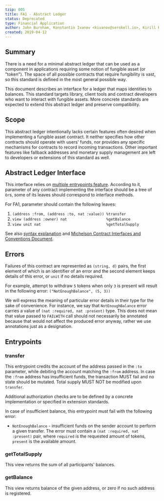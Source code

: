 ```yaml
---
tzip: 005
title: FA1 - Abstract Ledger
status: Deprecated
type: Financial Application
author: John Burnham, Konstantin Ivanov <kivanov@serokell.io>, Kirill Kuvshinov (@kkirka)
created: 2019-04-12
---
```


## Summary

There is a need for a minimal abstract ledger that can be used as a component in
applications requiring some notion of fungible asset (or "token"). The space of
all possible contracts that require fungibility is vast, so this standard is
defined in the most general possible way.

This document describes an interface for a ledger that maps identities to
balances. This standard targets library, client tools and contract developers
who want to interact with fungible assets. More concrete standards are expected
to extend this abstract ledger and preserve compatibility.

## Scope

This abstract ledger intentionally lacks certain features often desired when
implementing a fungible asset contract. It neither specifies how other contracts
should operate with users' funds, nor provides any specific mechanisms for
contracts to record incoming transactions. Other important features like
fallback addresses and monetary supply management are left to developers or
extensions of this standard as well.

## Abstract Ledger Interface

This interface relies on [multiple entrypoints feature](https://gitlab.com/nomadic-labs/tezos/merge_requests/59). According to it, parameter of any contract implementing the interface should be a tree of `Or`s, some of its leaves should correspond to interface methods.

For FA1, parameter should contain the following leaves:

1. `(address :from, (address :to, nat :value)) %transfer`
3. `view (address :owner) nat                  %getBalance`
2. `view unit nat                              %getTotalSupply`

See also [syntax explanation](/proposals/tzip-4/tzip-4.md#pairs-and-ors-syntax-sugar) and [Michelson Contract Interfaces and Conventions Document](/proposals/tzip-4/tzip-4.md#view-entrypoints).

## Errors

Failures of this contract are represented as `(string, d)` pairs, the first
element of which is an identifier of an error and the second element keeps
details of this error, or `unit` if no details required.

For example, attempt to withdraw `5` tokens when only `3` is present will result
in the following error: `("NotEnoughBalance", (5, 3))`

We will express the meaning of particular error details in their type for the
sake of convenience. For instance, we say that `NotEnoughBalance` error carries
a value of `(nat :required, nat :present)` type. This does not mean that value
passed to `FAILWITH` call should not necessarily be annotated because that would
not affect the produced error anyway, rather we use annotations just as a
designation.

## Entrypoints

### transfer

This entrypoint credits the account of the address passed in the `:to`
parameter, while debiting the account matching the `:from` address. In case the
`:from` address has insufficient funds, the transaction MUST fail and no state
should be mutated. Total supply MUST NOT be modified upon `transfer`.

Additional authorization checks are to be defined by a concrete implementation
or specified in extension standards.

In case of insufficient balance, this entrypoint must fail with the following
error:
* `NotEnoughBalance` - insufficient funds on the sender account to perform a
given transfer. The error must contain a `(nat :required, nat :present)` pair,
where `required` is the requested amount of tokens, `present` is the available
amount.

### getTotalSupply

This view returns the sum of all participants' balances.

### getBalance

This view returns balance of the given address, or zero if no such address is
registered.
